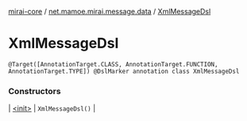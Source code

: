 [mirai-core](../../index.md) / [net.mamoe.mirai.message.data](../index.md) / [XmlMessageDsl](./index.md)

# XmlMessageDsl

`@Target([AnnotationTarget.CLASS, AnnotationTarget.FUNCTION, AnnotationTarget.TYPE]) @DslMarker annotation class XmlMessageDsl`

### Constructors

| [&lt;init&gt;](-init-.md) | `XmlMessageDsl()` |

